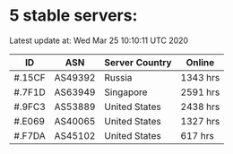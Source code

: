 # 5 stable servers:

Latest update at: Wed Mar 25 10:10:11 UTC 2020

| ID | ASN | Server Country | Online |
| -- | --- | -------------- | ------ |
| #.15CF | AS49392 | Russia | 1343 hrs |
| #.7F1D | AS63949 | Singapore | 2591 hrs |
| #.9FC3 | AS53889 | United States | 2438 hrs |
| #.E069 | AS40065 | United States | 1327 hrs |
| #.F7DA | AS45102 | United States | 617 hrs |

